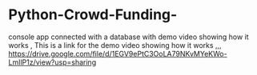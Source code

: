 # Python-Crowd-Funding-
console app connected with a database with demo video showing how it works , 
This is a link for the demo video showing how it works ,,,
https://drive.google.com/file/d/1EGV9ePtC3OoLA79NKvMYeKWo-LmIlP1z/view?usp=sharing
